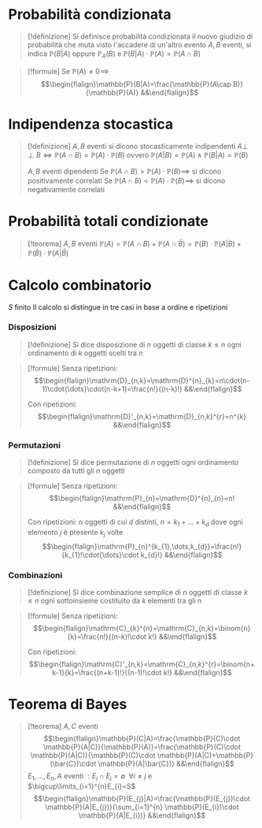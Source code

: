 # Probabilità condizionata
> [!definizione]
> Si definisce probabilità condizionata il nuovo giudizio di probabilità che muta visto l'accadere di un'altro evento
> $A,B$ eventi, si indica $\mathbb{P}(B|A)$ oppure $\mathbb{P}_{A}(B)$ e
> $\mathbb{P}(B|A)\cdot \mathbb{P}(A)=\mathbb{P}(A\cap B)$

> [!formule]
> Se $\mathbb{P}(A)\neq0\implies$
> $$\begin{flalign}\mathbb{P}(B|A)=\frac{\mathbb{P}(A\cap B)}{\mathbb{P}(A)} &&\end{flalign}$$

# Indipendenza stocastica
> [!definizione]
> $A,B$ eventi si dicono stocasticamente indipendenti $A\perp \!\!\! \perp B\iff \mathbb{P}(A\cap B)=\mathbb{P}(A)\cdot \mathbb{P}(B)$ ovvero $\mathbb{P}(A|B)=\mathbb{P}(A)\land \mathbb{P}(B|A)=\mathbb{P}(B)$
> 
> $A,B$ eventi dipendenti
> Se $\mathbb{P}(A\cap B)>\mathbb{P}(A)\cdot \mathbb{P}(B)\implies$ si dicono positivamente correlati
> Se $\mathbb{P}(A\cap B)<\mathbb{P}(A)\cdot \mathbb{P}(B)\implies$ si dicono negativamente correlati

# Probabilità totali condizionate
> [!teorema]
> $A,B$ eventi
> $\mathbb{P}(A)=\mathbb{P}(A\cap B)+\mathbb{P}(A\cap \bar{B})=\mathbb{P}(B)\cdot \mathbb{P}(A|B)+\mathbb{P}(\bar{B})\cdot \mathbb{P}(A|\bar{B})$
<div class="page-break" style="page-break-before: always;"></div>

# Calcolo combinatorio
$S$ finito
Il calcolo si distingue in tre casi in base a ordine e ripetizioni

### Disposizioni
> [!definizione]
> Si dice disposizione di $n$ oggetti di classe $k\leq n$ ogni ordinamento di $k$ oggetti scelti tra $n$

> [!formule]
> Senza ripetizioni:
> $$\begin{flalign}\mathrm{D}_{n,k}=\mathrm{D}^{n}_{k}=n\cdot(n-1)\cdot{\dots}\cdot(n-k+1)=\frac{n!}{(n-k)!} &&\end{flalign}$$
> 
> Con ripetizioni:
> $$\begin{flalign}\mathrm{D}'_{n,k}=\mathrm{D}_{n,k}^{r}=n^{k} &&\end{flalign}$$

### Permutazioni
> [!definizione]
> Si dice permutazione di $n$ oggetti ogni ordinamento composto da tutti gli $n$ oggetti

> [!formule]
> Senza ripetizioni:
> $$\begin{flalign}\mathrm{P}_{n}=\mathrm{D}^{n}_{n}=n! &&\end{flalign}$$
> 
> Con ripetizioni:
> $n$ oggetti di cui $d$ distinti, $n=k_{1}+{\dots}+k_{d}$ dove ogni elemento $j$ è presente $k_{j}$ volte
> $$\begin{flalign}\mathrm{P}_{n}^{k_{1},\dots,k_{d}}=\frac{n!}{k_{1}!\cdot{\dots}\cdot k_{d}!} &&\end{flalign}$$
<div class="page-break" style="page-break-before: always;"></div>

### Combinazioni
> [!definizione]
> Si dice combinazione semplice di $n$ oggetti di classe $k\leq n$ ogni sottoinsieme costituito da $k$ elementi tra gli $n$

> [!formule]
> Senza ripetizioni:
> $$\begin{flalign}\mathrm{C}_{k}^{n}=\mathrm{C}_{n,k}=\binom{n}{k}=\frac{n!}{(n-k)!\cdot k!} &&\end{flalign}$$
> 
> Con ripetizioni:
> $$\begin{flalign}\mathrm{C}'_{n,k}=\mathrm{C}_{n,k}^{r}=\binom{n+k-1}{k}=\frac{(n+k-1)!}{(n-1)!\cdot k!} &&\end{flalign}$$

# Teorema di Bayes
> [!teorema]
> $A,C$ eventi
> $$\begin{flalign}\mathbb{P}(C|A)=\frac{\mathbb{P}(C)\cdot \mathbb{P}(A|C)}{\mathbb{P}(A)}=\frac{\mathbb{P}(C)\cdot \mathbb{P}(A|C)}{\mathbb{P}(C)\cdot \mathbb{P}(A|C)+\mathbb{P}(\bar{C})\cdot \mathbb{P}(A|\bar{C})} &&\end{flalign}$$
> $E_{1},\dots,E_{n},A$ eventi $:E_{i}\cap E_{j}=\emptyset\;\;\forall i\neq j$ e $\bigcup\limits_{i=1}^{n}E_{i}=S$
> $$\begin{flalign}\mathbb{P}(E_{j}|A)=\frac{\mathbb{P}(E_{j})\cdot \mathbb{P}(A|E_{j})}{\sum_{i=1}^{n} \mathbb{P}(E_{i})\cdot \mathbb{P}(A|E_{i})} &&\end{flalign}$$
